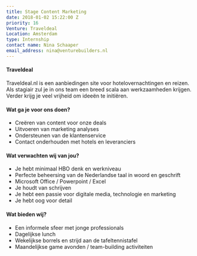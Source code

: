 ```yaml
---
title: Stage Content Marketing
date: 2018-01-02 15:22:00 Z
priority: 16
Venture: Traveldeal
Location: Amsterdam
type: Internship
contact name: Nina Schaaper
email_address: nina@venturebuilders.nl
---
```


#### Traveldeal

Traveldeal.nl is een aanbiedingen site voor hotelovernachtingen en reizen. Als stagiair zul je in ons team een breed scala aan werkzaamheden krijgen. Verder krijg je veel vrijheid om ideeën te initiëren.

#### Wat ga je voor ons doen?
- Creëren van content voor onze deals
- Uitvoeren van marketing analyses
- Ondersteunen van de klantenservice
- Contact onderhouden met hotels en leveranciers

#### Wat verwachten wij van jou?
- Je hebt minimaal HBO denk en werkniveau
- Perfecte beheersing van de Nederlandse taal in woord en geschrift
- Microsoft Office / Powerpoint / Excel
- Je houdt van schrijven
- Je hebt een passie voor digitale media, technologie en marketing
- Je hebt oog voor detail 


#### Wat bieden wij?
- Een informele sfeer met jonge professionals
- Dagelijkse lunch 
- Wekelijkse borrels en strijd aan de tafeltennistafel
- Maandelijkse game avonden / team-building activiteiten